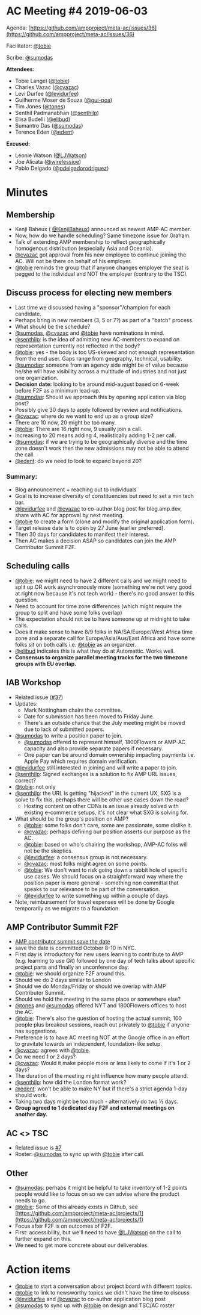 # AC Meeting #4 2019-06-03

Agenda: [https://github.com/ampproject/meta-ac/issues/36](https://github.com/ampproject/meta-ac/issues/36)

Facilitator: [@tobie][tobie]

Scribe: [@sumodas][sumodas]

**Attendees:**

- Tobie Langel ([@tobie][tobie])
- Charles Vazac ([@cvazac][cvazac])
- Levi Durfee ([@levidurfee][levidurfee])
- Guilherme Moser de Souza ([@gui-poa][gui-poa])
- Tim Jones ([@tones][tones])
- Senthil Padmanabhan ([@senthilp][senthilp])
- Elisa Budelli ([@elibud][elibud])
- Sumantro Das ([@sumodas][sumodas])
- Terence Eden ([@edent][edent])

**Excused:**

- Léonie Watson ([@LJWatson][LJWatson])
- Joe Alicata ([@wirelessjoe][wirelessjoe])
- Pablo Delgado ([@pdelgadorodriguez][pdelgadorodriguez])

# Minutes

## Membership

- Kenji Baheux ( [@KenjiBaheux][KenjiBaheux]) announced as newest AMP-AC member.
- Now, how do we handle scheduling? Same timezone issue for Graham.
- Talk of extending AMP membership to reflect geographically homogenous distribution (especially Asia and Oceania).
- [@cvazac][cvazac] got approval from his new employee to continue joining the AC. Will not be there on behalf of his employer.
- [@tobie][tobie] reminds the group that if anyone changes employer the seat is pegged to the individual and NOT the employer (contrary to the TSC).

## Discuss process for electing new members

-  Last time we discussed having a &quot;sponsor&quot;/champion for each candidate.
-  Perhaps bring in new members (3, 5 or 7?) as part of a &quot;batch&quot; process.
-  What should be the schedule?
-  [@sumodas][sumodas], [@cvazac][cvazac] and [@tobie][tobie] have nominations in mind.
-  [@senthilp][senthilp]: is the idea of admitting new AC-members to expand on representation currently not reflected in the body?
  - [@tobie][tobie]: yes - the body is too US-skewed and not enough representation from the end user.  Gaps range from geography, technical, usability.
-  [@sumodas][sumodas]: someone from an agency side might be of value because he/she will have visibility across a multitude of industries and not just one organization.
- **Decision date:** looking to be around mid-august based on 6-week before F2F as a minimum lead-up.
-  [@sumodas][sumodas]: Should we approach this by opening application via blog post?
  - Possibly give 30 days to apply followed by review and notifications.
-  [@cvazac][cvazac]: where do we want to end up as a group size?
  - There are 10 now, 20 might be too many.
  - [@tobie][tobie]: There are 16 right now, 9 usually join a call.
  - Increasing to 20 means adding 4, realistically adding 1-2 per call.
-  [@sumodas][sumodas]: if we are trying to be geographically diverse and the time zone doesn't work then the new admissions may not be able to attend the call.
-  [@edent][edent]: do we need to look to expand beyond 20?

### Summary:

- Blog announcement + reaching out to individuals
- Goal is to increase diversity of constituencies but need to set a min tech bar.
- [@levidurfee][levidurfee] and [@cvazac][cvazac] to co-author blog post for blog.amp.dev, share with AC for approval by next meeting.
- [@tobie][tobie] to create a form (clone and modify the original application form).
- Target release date is to open by 27 June (earlier preferred).
- Then 30 days for candidates to manifest their interest.
- Then AC makes a decision ASAP so candidates can join the AMP Contributor Summit F2F.

## Scheduling calls

-  [@tobie][tobie]: we might need to have 2 different calls and we might need to split up OR work asynchronously more (something we're not very good at right now because it's not tech work) - there's no good answer to this question.
-  Need to account for time zone differences (which might require the group to split and have some folks overlap)
-  The expectation should not be to have someone up at midnight to take calls.
-  Does it make sense to have 8/9 folks in NA/SA/Europe/West Africa time zone and a separate call for Europe/Asia/Aus/East Africa and have some folks sit on both calls i.e. [@tobie][tobie] as an organizer.
-  [@elibud][elibud] indicates this is what they do at Automattic. Works well.
- **Consensus to organize parallel meeting tracks for the two timezone groups with EU overlap.**

## IAB Workshop

- Related issue ([#37](https://github.com/ampproject/meta-ac/issues/37))
- Updates:
  - Mark Nottingham chairs the committee.
  - Date for submission has been moved to Friday June.
  - There's an outside chance that the July meeting might be moved due to lack of submitted papers.
- [@sumodas][sumodas] to write a position paper to join.
  - [@sumodas][sumodas] offered to represent himself, 1800Flowers or AMP-AC capacity and also provide separate papers if necessary.
  - One paper can be around domain ownership impacting payments i.e. Apple Pay which requires domain verification.
- [@levidurfee][levidurfee] still interested in joining and will write a paper to join.
- [@senthilp][senthilp]: Signed exchanges is a solution to fix AMP URL issues, correct?
- [@tobie][tobie]: not only
- [@senthilp][senthilp]: the URL is getting &quot;hijacked&quot; in the current UX, SXG is a solve to fix this, perhaps there will be other use cases down the road?
  - Hosting content on other CDNs is an issue already solved with existing e-commerce setups, it's not clear what SXG is solving for.
- What should be the group's position on AMP?
  - [@tobie][tobie]: some folks don't care, some are passionate, some dislike it.
  - [@cvazac][cvazac]: perhaps defining our position asserts our purpose as the AC.
  - [@tobie][tobie]: based on who's chairing the workshop, AMP-AC folks will not be the skeptics.
  - [@levidurfee][levidurfee]: a consensus group is not necessary.
  - [@cvazac][cvazac]: most folks might agree on some points.
  - [@tobie][tobie]: We don't want to risk going down a rabbit hole of specific use cases.  We should focus on a straightforward way where the position paper is more general - something non committal that speaks to our relevance to be part of the conversation.
  - [@levidurfee][levidurfee] to write something up within a couple of days.
- Note, reimbursement for travel expenses will be done by Google temporarily as we migrate to a foundation.

## AMP Contributor Summit F2F

-  [AMP contributor summit save the date](https://blog.amp.dev/2019/06/03/save-the-date-amp-contributor-summit-2019/)
-  save the date is committed October 8-10 in NYC.
-  First day is introductory for new users learning to contribute to AMP (e.g. learning to use Git) followed by one day of tech talks about specific project parts and finally an unconference day.
-  [@tobie][tobie]: we should organize F2F around this.
  - Should we do 2 days similar to London
  - Should we do Monday/Friday or should we overlap with AMP Contributor Summit.
-  Should we hold the meeting in the same place or somewhere else?
-  [@tones][tones] and [@sumodas][sumodas] offered NYT and 1800Flowers offices to host the AC.
-  [@tobie][tobie]: There's also the question of hosting the actual summit, 100 people plus breakout sessions, reach out privately to [@tobie][tobie] if anyone has suggestions.
-  Preference is to have AC meeting NOT at the Google office in an effort to gravitate towards an independent, foundation-like setup.
-  [@cvazac][cvazac]: agrees with [@tobie][tobie].
-  Do we need 1 or 2 days?
  - [@cvazac][cvazac]: Would it make people more or less likely to come if it's 1 or 2 days?
  - The duration of the meeting might influence how many people attend.
  - [@senthilp][senthilp]: how did the London format work?
  - [@edent][edent]: won't be able to make NY but if there's a strict agenda 1-day should work.
  - Taking two days might be too much - alternatively do two ½ days.
- **Group agreed to 1 dedicated day F2F and external meetings on another day.**

## AC <> TSC

- Related issue is [#7](https://github.com/ampproject/meta-ac/issues/7)
- Roster: [@sumodas][sumodas] to sync up with [@tobie][tobie] after call.

## Other

- [@sumodas][sumodas]: perhaps it might be helpful to take inventory of 1-2 points people would like to focus on so we can advise where the product needs to go.
- [@tobie][tobie]: Some of this already exists in Github, see [https://github.com/ampproject/meta-ac/projects/1](https://github.com/ampproject/meta-ac/projects/1)
- Focus after F2F is on outcomes of F2F.
- First: accessibility, but we'll need to have [@LJWatson][LJWatson] on the call to further expand on this.
- We need to get more concrete about our deliverables.

# Action items

* [@tobie][tobie] to start a conversation about project board with different topics.
* [@tobie][tobie] to link to newsworthy topics we didn't have the time to discuss
* [@levidurfee][levidurfee] and [@cvazac][cvazac] to co-author application blog post
* [@sumodas][sumodas] to sync up with [@tobie][tobie] on design and TSC/AC roster

[tobie]: https://github.com/tobie
[sumodas]: https://github.com/sumodas
[cvazac]: https://github.com/cvazac
[levidurfee]: https://github.com/levidurfee
[gui-poa]: https://github.com/gui-poa
[tones]: https://github.com/tones
[senthilp]: https://github.com/senthilp
[elibud]: https://github.com/elibud
[edent]: https://github.com/edent
[LJWatson]: https://github.com/LJWatson
[wirelessjoe]: https://github.com/wirelessjoe
[pdelgadorodriguez]: https://github.com/pdelgadorodriguez
[KenjiBaheux]: https://github.com/KenjiBaheux
